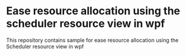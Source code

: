 # Ease resource allocation using the scheduler resource view in wpf

This repository contains sample for ease resource allocation using the Scheduler resource view in wpf
